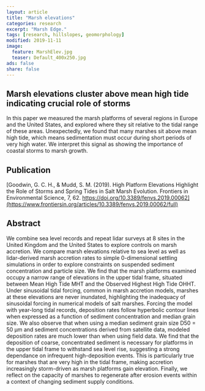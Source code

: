 ```yaml
---
layout: article
title: "Marsh elevations"
categories: research
excerpt: "Marsh Edge."
tags: [research, hillslopes, geomorphology]
modified: 2019-11-11
image:
  feature: MarshElev.jpg
  teaser: Default_400x250.jpg
ads: false
share: false
---
```




## Marsh elevations cluster above mean high tide indicating crucial role of storms

  In this paper we measured the marsh platforms of several regions in Europe and the United States, and explored where they sit relative to the tidal range of these areas. Unexpectedly, we found that many marshes sit above mean high tide, which means sedimentation must occur during short periods of very high water. We interpret this signal as showing the importance of coastal storms to marsh growth. 
  
## Publication

  [Goodwin, G. C. H., & Mudd, S. M. (2019). High Platform Elevations Highlight the Role of Storms and Spring Tides in Salt Marsh Evolution. Frontiers in Environmental Science, 7, 62. https://doi.org/10.3389/fenvs.2019.00062](https://www.frontiersin.org/articles/10.3389/fenvs.2019.00062/full)

## Abstract

  We combine sea level records and repeat lidar surveys at 8 sites in the United Kingdom and the United States to explore controls on marsh accretion. We compare marsh elevations relative to sea level as well as lidar-derived marsh accretion rates to simple 0-dimensional settling simulations in order to explore constraints on suspended sediment concentration and particle size. We find that the marsh platforms examined occupy a narrow range of elevations in the upper tidal frame, situated between Mean High Tide MHT and the Observed Highest High Tide OHHT. Under sinusoidal tidal forcing, common in marsh accretion models, marshes at these elevations are never inundated, highlighting the inadequacy of sinusoidal forcing in numerical models of salt marshes. Forcing the model with year-long tidal records, deposition rates follow hyperbolic contour lines when expressed as a function of sediment concentration and median grain size. We also observe that when using a median sediment grain size D50 = 50 μm and sediment concentrations derived from satellite data, modeled deposition rates are much lower than when using field data. We find that the deposition of coarse, concentrated sediment is necessary for platforms in the upper tidal frame to withstand sea level rise, suggesting a strong dependance on infrequent high-deposition events. This is particularly true for marshes that are very high in the tidal frame, making accretion increasingly storm-driven as marsh platforms gain elevation. Finally, we reflect on the capacity of marshes to regenerate after erosion events within a context of changing sediment supply conditions.